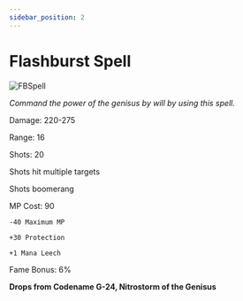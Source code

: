 ```yaml
---
sidebar_position: 2
---
```


# Flashburst Spell

![FBSpell](https://vwiki.valorserver.com/api/item/picture/flashburst%20spell)

<i>Command the power of the genisus by will by using this spell.</i>

Damage: 220-275

Range: 16

Shots: 20

Shots hit multiple targets

Shots boomerang

MP Cost: 90

    -40 Maximum MP
    
    +30 Protection
    
    +1 Mana Leech

Fame Bonus: 6%

**Drops from Codename G-24, Nitrostorm of the Genisus**
